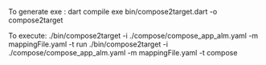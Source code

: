 To generate exe : dart compile exe bin/compose2target.dart -o compose2target


To execute:  ./bin/compose2target -i ./compose/compose_app_alm.yaml -m mappingFile.yaml -t run
             ./bin/compose2target -i ./compose/compose_app_alm.yaml -m mappingFile.yaml -t compose
